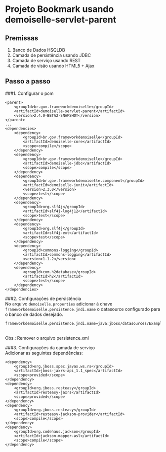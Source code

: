 Projeto Bookmark usando demoiselle-servlet-parent
=================================================

Premissas
---------
1. Banco de Dados HSQLDB
2. Camada de persistência usando JDBC
3. Camada de serviço usando REST
4. Camada de visão usando HTML5 + Ajax

Passo a passo
-------------

###1. Configurar o pom
<br/>
```
<parent>
    <groupId>br.gov.frameworkdemoiselle</groupId>
	<artifactId>demoiselle-servlet-parent</artifactId>
	<version>2.4.0-BETA2-SNAPSHOT</version>
</parent>
...
<dependencies>
	<dependency>
		<groupId>br.gov.frameworkdemoiselle</groupId>
		<artifactId>demoiselle-core</artifactId>
		<scope>compile</scope>
	</dependency>
	<dependency>
		<groupId>br.gov.frameworkdemoiselle</groupId>
		<artifactId>demoiselle-jdbc</artifactId>
		<scope>compile</scope>
	</dependency>
    <dependency>
		<groupId>br.gov.frameworkdemoiselle.component</groupId>
		<artifactId>demoiselle-junit</artifactId>
		<version>2.3.0</version>
		<scope>test</scope>
	</dependency>
	<dependency>
		<groupId>org.slf4j</groupId>
		<artifactId>slf4j-log4j12</artifactId>
		<scope>test</scope>
	</dependency>
	<dependency>
		<groupId>org.slf4j</groupId>
		<artifactId>slf4j-ext</artifactId>
		<scope>test</scope>
	</dependency>
	<dependency>
		<groupId>commons-logging</groupId>
		<artifactId>commons-logging</artifactId>
		<version>1.1.2</version>
	</dependency>
	<dependency>
		<groupId>com.h2database</groupId>
		<artifactId>h2</artifactId>
		<scope>test</scope>
	</dependency>    
</dependencies>
```

###2. Configurações de persistência
<br/>
No arquivo `demoiselle.properties` adicionar à chave `frameworkdemoiselle.persistence.jndi.name` o datasource configurado para o banco de dados desejado. 
<br/>
```
frameworkdemoiselle.persistence.jndi.name=java:jboss/datasources/ExampleDS
```
<br/>
Obs.: Remover o arquivo persistence.xml

###3. Configurações da camada de serviço
<br/>
Adicionar as seguintes dependências:
<br/>
```
<dependency>
	<groupId>org.jboss.spec.javax.ws.rs</groupId>
	<artifactId>jboss-jaxrs-api_1.1_spec</artifactId>
	<scope>provided</scope>
</dependency>
<dependency>
	<groupId>org.jboss.resteasy</groupId>
	<artifactId>resteasy-jaxrs</artifactId>
	<scope>provided</scope>
</dependency>
<dependency>
	<groupId>org.jboss.resteasy</groupId>
	<artifactId>resteasy-jackson-provider</artifactId>
	<scope>compile</scope>
</dependency>
<dependency>
	<groupId>org.codehaus.jackson</groupId>
	<artifactId>jackson-mapper-asl</artifactId>
	<scope>compile</scope>
</dependency>
```
<br/>
